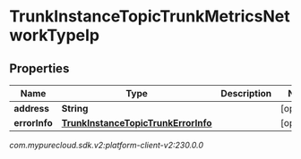 # TrunkInstanceTopicTrunkMetricsNetworkTypeIp


## Properties

| Name | Type | Description | Notes |
| ------------ | ------------- | ------------- | ------------- |
| **address** | **String** |  |  [optional] |
| **errorInfo** | [**TrunkInstanceTopicTrunkErrorInfo**](TrunkInstanceTopicTrunkErrorInfo) |  |  [optional] |




_com.mypurecloud.sdk.v2:platform-client-v2:230.0.0_
